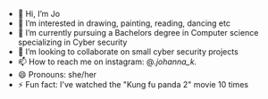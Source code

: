 - 👋 Hi, I’m Jo
- 👀 I’m interested in drawing, painting, reading, dancing etc
- 🌱 I’m currently pursuing a Bachelors degree in Computer science specializing in Cyber security
- 💞️ I’m looking to collaborate on small cyber security projects
- 📫 How to reach me on instagram: @_.johanna_k._
- 😄 Pronouns: she/her
- ⚡ Fun fact: I've watched the "Kung fu panda 2" movie 10 times

<!---
joKarolin/joKarolin is a ✨ special ✨ repository because its `README.md` (this file) appears on your GitHub profile.
You can click the Preview link to take a look at your changes.
--->

